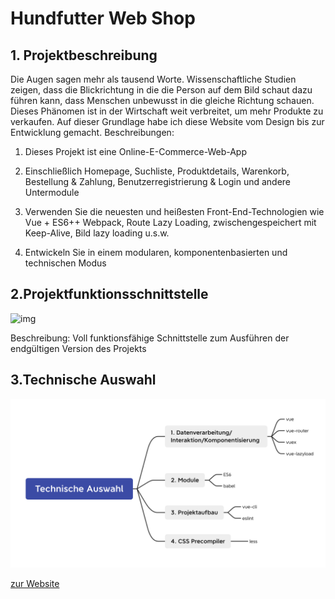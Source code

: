 # Hundfutter Web Shop

## 1. Projektbeschreibung
Die Augen sagen mehr als tausend Worte. Wissenschaftliche Studien zeigen, dass die Blickrichtung in die die Person auf dem Bild schaut dazu führen kann, dass Menschen unbewusst in die gleiche Richtung schauen. Dieses Phänomen ist in der Wirtschaft weit verbreitet, um mehr Produkte zu verkaufen. Auf dieser Grundlage habe ich diese Website vom Design bis zur Entwicklung gemacht. Beschreibungen:

1. Dieses Projekt ist eine Online-E-Commerce-Web-App 

2. Einschließlich Homepage, Suchliste, Produktdetails, Warenkorb, Bestellung & Zahlung, Benutzerregistrierung & Login und andere Untermodule

3. Verwenden Sie die neuesten und heißesten Front-End-Technologien wie Vue  + ES6++ Webpack, Route Lazy Loading, zwischengespeichert mit Keep-Alive, Bild lazy loading u.s.w.

4. Entwickeln Sie in einem modularen, komponentenbasierten und technischen Modus

## 2.Projektfunktionsschnittstelle

  ![img](./images/Hundfutter.gif)

Beschreibung: Voll funktionsfähige Schnittstelle zum Ausführen der endgültigen Version des Projekts

## 3.Technische Auswahl

![image-20201222063328068](./images/hund-tech.png)

[zur Website](https://hundfutter.netlify.app/#/home)

